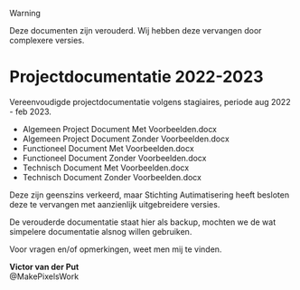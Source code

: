 > [!WARNING]  
> Deze documenten zijn verouderd. Wij hebben deze vervangen door complexere versies.

# Projectdocumentatie 2022-2023

Vereenvoudigde projectdocumentatie volgens stagiaires, periode aug 2022 - feb 2023.

- Algemeen Project Document Met Voorbeelden.docx
- Algemeen Project Document Zonder Voorbeelden.docx
- Functioneel Document Met Voorbeelden.docx
- Functioneel Document Zonder Voorbeelden.docx
- Technisch Document Met Voorbeelden.docx
- Technisch Document Zonder Voorbeelden.docx

Deze zijn geenszins verkeerd, maar Stichting Autimatisering heeft besloten deze te vervangen met aanzienlijk uitgebreidere versies.

De verouderde documentatie staat hier als backup, mochten we de wat simpelere documentatie alsnog willen gebruiken.

Voor vragen en/of opmerkingen, weet men mij te vinden.

**Victor van der Put**<br>
@MakePixelsWork